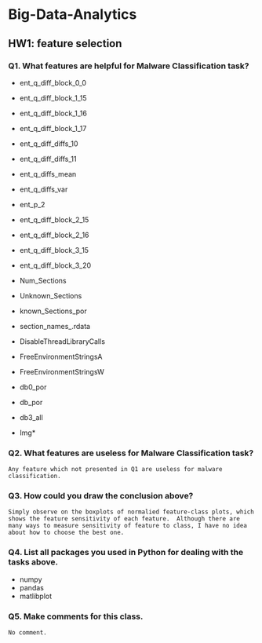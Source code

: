 # Big-Data-Analytics
## HW1: feature selection

### Q1. What features are helpful for Malware Classification task?

-   ent_q_diff_block_0_0
-   ent_q_diff_block_1_15
-   ent_q_diff_block_1_16
-   ent_q_diff_block_1_17
-   ent_q_diff_diffs_10
-   ent_q_diff_diffs_11
-   ent_q_diffs_mean
-   ent_q_diffs_var
-   ent_p_2
-   ent_q_diff_block_2_15
-   ent_q_diff_block_2_16
-   ent_q_diff_block_3_15
-   ent_q_diff_block_3_20

-   Num_Sections
-   Unknown_Sections
-   known_Sections_por
-   section_names_.rdata

-   DisableThreadLibraryCalls
-   FreeEnvironmentStringsA
-   FreeEnvironmentStringsW

-   db0_por
-   db_por
-   db3_all

-   Img*



### Q2. What features are useless for Malware Classification task?

    Any feature which not presented in Q1 are useless for malware classification.

### Q3. How could you draw the conclusion above?

    Simply observe on the boxplots of normalied feature-class plots, which shows the feature sensitivity of each feature.  Although there are many ways to measure sensitivity of feature to class, I have no idea about how to choose the best one.

### Q4. List all packages you used in Python for dealing with the tasks above.

-   numpy
-   pandas
-   matlibplot

### Q5. Make comments for this class.

    No comment.